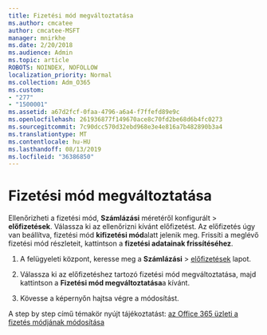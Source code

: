 ```yaml
---
title: Fizetési mód megváltoztatása
ms.author: cmcatee
author: cmcatee-MSFT
manager: mnirkhe
ms.date: 2/20/2018
ms.audience: Admin
ms.topic: article
ROBOTS: NOINDEX, NOFOLLOW
localization_priority: Normal
ms.collection: Adm_O365
ms.custom:
- "277"
- "1500001"
ms.assetid: a67d2fcf-0faa-4796-a6a4-f7ffefd89e9c
ms.openlocfilehash: 261936877f149670ace8c70fd2be68d6b4fc0273
ms.sourcegitcommit: 7c90dcc570d32ebd968e3e4e816a7b482890b3a4
ms.translationtype: MT
ms.contentlocale: hu-HU
ms.lasthandoff: 08/13/2019
ms.locfileid: "36386850"
---
```

# <a name="change-payment-method"></a>Fizetési mód megváltoztatása

Ellenőrizheti a fizetési mód, **Számlázási** méretéről konfigurált \> **előfizetések**. Válassza ki az ellenőrizni kívánt előfizetést. Az előfizetés úgy van beállítva, fizetési mód **kifizetési mód**alatt jelenik meg. Frissíti a meglévő fizetési mód részleteit, kattintson a **fizetési adatainak frissítéséhez**.
  
1. A felügyeleti központ, keresse meg a **Számlázási** \> [előfizetések](https://go.microsoft.com/fwlink/p/?linkid=842054) lapot.

2. Válassza ki az előfizetéshez tartozó fizetési mód megváltoztatása, majd kattintson a **Fizetési mód megváltoztatása**a kívánt.

3. Kövesse a képernyőn hajtsa végre a módosítást.

A step by step című témakör nyújt tájékoztatást: [az Office 365 üzleti a fizetés módjának módosítása](https://docs.microsoft.com/en-us/office365/admin/subscriptions-and-billing/change-payment-method)